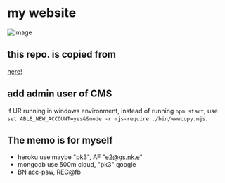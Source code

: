 # my website

![image](https://user-images.githubusercontent.com/43373581/161921303-d977249b-57aa-44e7-a80d-7ad67ad1e67c.png)

## this repo. is copied from

[here!](https://github.com/gyrotaroload/LibraryOfficialWebsite)

## add admin user of CMS

if UR running in windows environment, instead of running `npm start`, use `set ABLE_NEW_ACCOUNT=yes&&node -r mjs-require ./bin/wwwcopy.mjs`.

## The memo is for myself

- heroku use maybe "pk3", AF "e2@gs.nk.e"
- mongodb use 500m cloud, "pk3" google
- BN acc-psw, REC@fb
